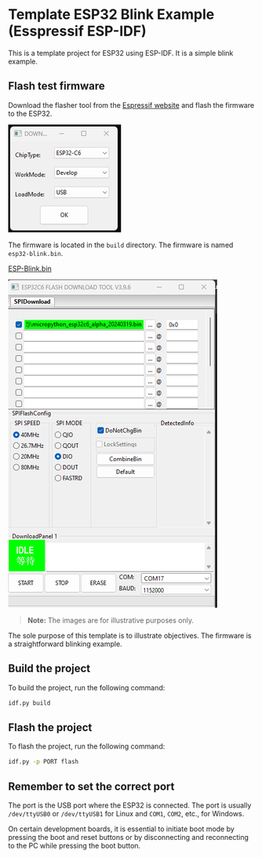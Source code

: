 # Template ESP32 Blink Example (Esspressif ESP-IDF)

This is a template project for ESP32 using ESP-IDF. It is a simple blink example.


## Flash test firmware

Download the flasher tool from the [Espressif website](hhttps://www.espressif.com/sites/default/files/tools/flash_download_tool_3.9.6_1.zip) and flash the firmware to the ESP32.

![image](./images/tools.png)

The firmware is located in the `build` directory. The firmware is named `esp32-blink.bin`.

[ESP-Blink.bin](./build/ESP-Blink.bin)

![flash](./images/flash.png)

> **Note:**
> The images are for illustrative purposes only.

The sole purpose of this template is to illustrate objectives. The firmware is a straightforward blinking example.

## Build the project

To build the project, run the following command:

```bash
idf.py build
```

## Flash the project

To flash the project, run the following command:

```bash
idf.py -p PORT flash
```

## Remember to set the correct port

The port is the USB port where the ESP32 is connected. The port is usually `/dev/ttyUSB0` or `/dev/ttyUSB1`  for Linux and `COM1`, `COM2`, etc., for Windows.

On certain development boards, it is essential to initiate boot mode by pressing the boot and reset buttons or by disconnecting and reconnecting to the PC while pressing the boot button.
